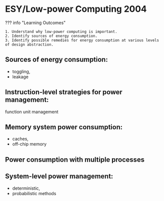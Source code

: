 # ESY/Low-power Computing 2004

??? info "Learning Outcomes"

    1. Understand why low-power computing is important.
    2. Identify sources of energy consumption.
    3. Identify possible remedies for energy consumption at various levels of design abstraction.

## Sources of energy consumption: 

- toggling, 
- leakage
  
## Instruction-level strategies for power management: 

function unit management

## Memory system power consumption: 

- caches, 
- off-chip memory

## Power consumption with multiple processes

## System-level power management: 

- deterministic, 
- probabilistic methods